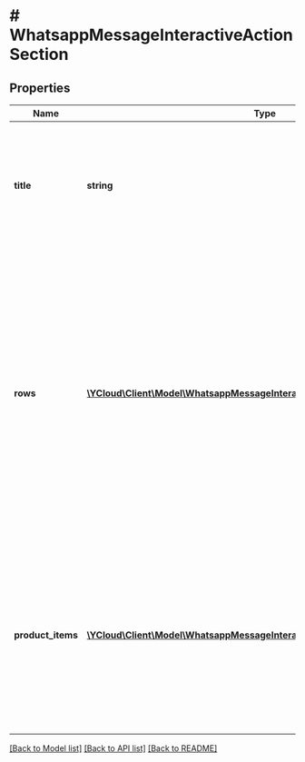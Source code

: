 # # WhatsappMessageInteractiveActionSection

## Properties

Name | Type | Description | Notes
------------ | ------------- | ------------- | -------------
**title** | **string** | **Required if the message has more than one section.** Title of the section. Maximum length: 24 characters. | [optional]
**rows** | [**\YCloud\Client\Model\WhatsappMessageInteractiveActionSectionRow[]**](WhatsappMessageInteractiveActionSectionRow.md) | Contains a list of rows. You can have a total of 10 rows across your sections. Each row must have a title (Maximum length: 24 characters) and an ID (Maximum length: 200 characters). You can add a description (Maximum length: 72 characters), but it is optional. | [optional]
**product_items** | [**\YCloud\Client\Model\WhatsappMessageInteractiveActionSectionProductItem[]**](WhatsappMessageInteractiveActionSectionProductItem.md) | Required for Multi-Product Messages. Array of product objects. There is a minimum of 1 product per section and a maximum of 30 products across all sections. | [optional]

[[Back to Model list]](../../README.md#models) [[Back to API list]](../../README.md#endpoints) [[Back to README]](../../README.md)
